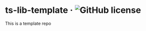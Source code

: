 # ts-lib-template &middot; ![GitHub license](https://img.shields.io/badge/license-MIT-blue.svg)

This is a template repo
